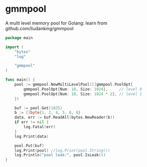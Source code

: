 # gmmpool

A multi level memory pool for Golang:
learn from github.com/liudanking/gmmpool

```go
package main

import (
	"bytes"
	"log"

	"gmmpool"
)

func main() {
	pool := gmmpool.NewMultiLevelPool([]gmmpool.PoolOpt{
		gmmpool.PoolOpt{Num: 10, Size: 1024},     // level 0
		gmmpool.PoolOpt{Num: 10, Size: 1024 * 2}, // level 1
	})

	buf := pool.Get(1025)
	b := []byte{1, 2, 4, 5, 6, 6}
	data, err := buf.ReadAll(bytes.NewReader(b))
	if err != nil {
		log.Fatal(err)
	}
	log.Print(data)

	pool.Put(buf)
	log.Print(pool) //log.Print(pool.String())
	log.Println("pool leak:", pool.IsLeak())
}


```



